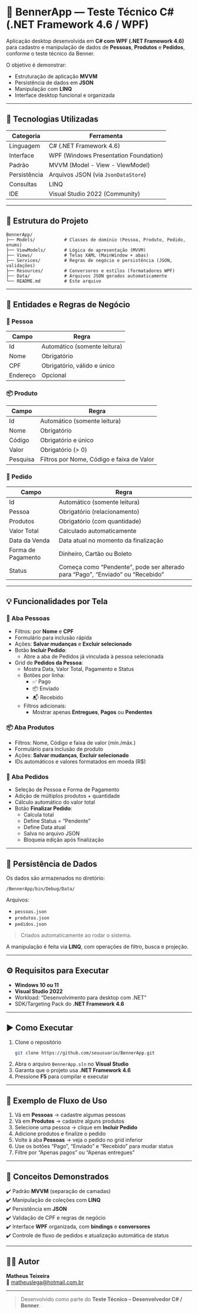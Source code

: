 # 🧩 BennerApp — Teste Técnico C# (.NET Framework 4.6 / WPF)

Aplicação desktop desenvolvida em **C# com WPF (.NET Framework 4.6)** para cadastro e manipulação de dados de **Pessoas**, **Produtos** e **Pedidos**, conforme o teste técnico da Benner.

O objetivo é demonstrar:
- Estruturação de aplicação **MVVM**
- Persistência de dados em **JSON**
- Manipulação com **LINQ**
- Interface desktop funcional e organizada

---

## 🚀 Tecnologias Utilizadas

| Categoria | Ferramenta |
|------------|-------------|
| Linguagem | C# (.NET Framework 4.6) |
| Interface | WPF (Windows Presentation Foundation) |
| Padrão | MVVM (Model - View - ViewModel) |
| Persistência | Arquivos JSON (via `JsonDataStore`) |
| Consultas | LINQ |
| IDE | Visual Studio 2022 (Community) |

---

## 📂 Estrutura do Projeto

```
BennerApp/
├── Models/           # Classes de domínio (Pessoa, Produto, Pedido, enums)
├── ViewModels/       # Lógica de apresentação (MVVM)
├── Views/            # Telas XAML (MainWindow + abas)
├── Services/         # Regras de negócio e persistência (JSON, validações)
├── Resources/        # Conversores e estilos (formatadores WPF)
├── Data/             # Arquivos JSON gerados automaticamente
└── README.md         # Este arquivo
```

---

## 🧠 Entidades e Regras de Negócio

### 🧍 Pessoa
| Campo | Regra |
|--------|--------|
| Id | Automático (somente leitura) |
| Nome | Obrigatório |
| CPF | Obrigatório, válido e único |
| Endereço | Opcional |

### 📦 Produto
| Campo | Regra |
|--------|--------|
| Id | Automático (somente leitura) |
| Nome | Obrigatório |
| Código | Obrigatório e único |
| Valor | Obrigatório (> 0) |
| Pesquisa | Filtros por Nome, Código e faixa de Valor |

### 🧾 Pedido
| Campo | Regra |
|--------|--------|
| Id | Automático (somente leitura) |
| Pessoa | Obrigatório (relacionamento) |
| Produtos | Obrigatório (com quantidade) |
| Valor Total | Calculado automaticamente |
| Data da Venda | Data atual no momento da finalização |
| Forma de Pagamento | Dinheiro, Cartão ou Boleto |
| Status | Começa como “Pendente”, pode ser alterado para “Pago”, “Enviado” ou “Recebido” |

---

## 💡 Funcionalidades por Tela

### 👤 Aba **Pessoas**
- Filtros: por **Nome** e **CPF**
- Formulário para inclusão rápida
- Ações: **Salvar mudanças** e **Excluir selecionado**
- Botão **Incluir Pedido**:
  - Abre a aba de Pedidos já vinculada à pessoa selecionada
- Grid de **Pedidos da Pessoa**:
  - Mostra Data, Valor Total, Pagamento e Status
  - Botões por linha:
    - ✅ Pago
    - 📦 Enviado
    - 📬 Recebido
  - Filtros adicionais:
    - Mostrar apenas **Entregues**, **Pagos** ou **Pendentes**

### 📦 Aba **Produtos**
- Filtros: Nome, Código e faixa de valor (mín./máx.)
- Formulário para inclusão de produto
- Ações: **Salvar mudanças**, **Excluir selecionado**
- IDs automáticos e valores formatados em moeda (R$)

### 🧾 Aba **Pedidos**
- Seleção de Pessoa e Forma de Pagamento
- Adição de múltiplos produtos + quantidade
- Cálculo automático do valor total
- Botão **Finalizar Pedido**:
  - Calcula total
  - Define Status = “Pendente”
  - Define Data atual
  - Salva no arquivo JSON
  - Bloqueia edição após finalização

---

## 💾 Persistência de Dados

Os dados são armazenados no diretório:

```
/BennerApp/bin/Debug/Data/
```

Arquivos:
- `pessoas.json`
- `produtos.json`
- `pedidos.json`

> Criados automaticamente ao rodar o sistema.

A manipulação é feita via **LINQ**, com operações de filtro, busca e projeção.

---

## ⚙️ Requisitos para Executar

- **Windows 10 ou 11**
- **Visual Studio 2022**
- Workload: “Desenvolvimento para desktop com .NET”
- SDK/Targeting Pack do **.NET Framework 4.6**

---

## ▶️ Como Executar

1. Clone o repositório  
   ```bash
   git clone https://github.com/seuusuario/BennerApp.git
   ```
2. Abra o arquivo `BennerApp.sln` no **Visual Studio**
3. Garanta que o projeto usa **.NET Framework 4.6**
4. Pressione **F5** para compilar e executar

---

## 🧮 Exemplo de Fluxo de Uso

1. Vá em **Pessoas** → cadastre algumas pessoas  
2. Vá em **Produtos** → cadastre alguns produtos  
3. Selecione uma pessoa → clique em **Incluir Pedido**  
4. Adicione produtos e finalize o pedido  
5. Volte à aba **Pessoas** → veja o pedido no grid inferior  
6. Use os botões “Pago”, “Enviado” e “Recebido” para mudar status  
7. Filtre por “Apenas pagos” ou “Apenas entregues”

---

## 🧩 Conceitos Demonstrados

✔️ Padrão **MVVM** (separação de camadas)  
✔️ Manipulação de coleções com **LINQ**  
✔️ Persistência em **JSON**  
✔️ Validação de CPF e regras de negócio  
✔️ Interface **WPF** organizada, com **bindings** e **conversores**  
✔️ Controle de fluxo de pedidos e atualização automática de status  

---

## 👨‍💻 Autor

**Matheus Teixeira**  
📧 matheuslega@hotmail.com.br  

---

> Desenvolvido como parte do **Teste Técnico – Desenvolvedor C# / Benner**.
